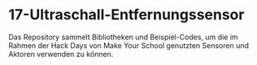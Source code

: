 # 17-Ultraschall-Entfernungssensor
Das Repository sammelt Bibliotheken und Beispiel-Codes, um die im Rahmen der Hack Days von Make Your School genutzten Sensoren und Aktoren verwenden zu können.
